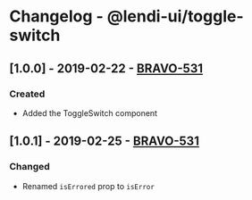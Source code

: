 # Changelog - @lendi-ui/toggle-switch

## [1.0.0] - 2019-02-22 - [BRAVO-531](https://creditandfinance.atlassian.net/browse/BRAVO-531)

### Created
- Added the ToggleSwitch component

## [1.0.1] - 2019-02-25 - [BRAVO-531](https://creditandfinance.atlassian.net/browse/BRAVO-531)

### Changed
- Renamed `isErrored` prop to `isError`
